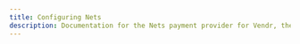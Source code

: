 ```yaml
---
title: Configuring Nets
description: Documentation for the Nets payment provider for Vendr, the eCommerce solution for Umbraco v8+
---
```


<work-in-progress></work-in-progress>